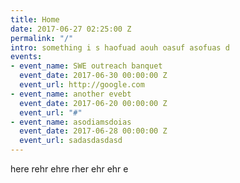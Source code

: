 ```yaml
---
title: Home
date: 2017-06-27 02:25:00 Z
permalink: "/"
intro: something i s haofuad aouh oasuf asofuas d
events:
- event_name: SWE outreach banquet
  event_date: 2017-06-30 00:00:00 Z
  event_url: http://google.com
- event_name: another evebt
  event_date: 2017-06-20 00:00:00 Z
  event_url: "#"
- event_name: asodiamsdoias
  event_date: 2017-06-28 00:00:00 Z
  event_url: sadasdasdasd
---
```


here rehr ehre rher ehr ehr e